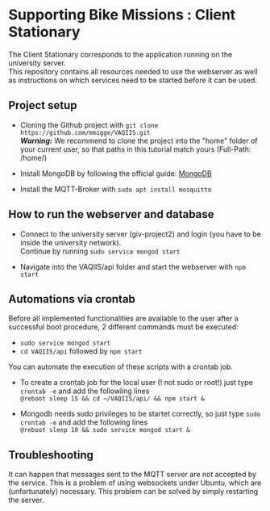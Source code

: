 # Supporting Bike Missions : Client Stationary

The Client Stationary corresponds to the application running on the university server. <br> This repository contains all resources needed to use the webserver as well as instructions on which services need to be started before it can be used. 

## Project setup
* Cloning the Github project with  `git clone https://github.com/mmigge/VAQIIS.git` <br>
**_Warning:_** We recommend to clone the project into the "home" folder of your current user,  so that paths in this tutorial match yours (Full-Path: /home/)

* Install MongoDB by following the official guide: [MongoDB](https://docs.mongodb.com/manual/tutorial/install-mongodb-on-ubuntu/)

* Install the MQTT-Broker with `sudo apt install mosquitto`


## How to run the webserver and database

* Connect to the university server (giv-project2) and login (you have to be inside the university network). <br> Continue by running `sudo service mongod start`
    
* Navigate into the VAQIIS/api folder and start the webserver with `npm start`

## Automations via crontab
Before all implemented functionalities are available to the user after a successful boot procedure, 2 different commands must be executed: 
* `sudo service mongod start`
* `cd VAQIIS/api` followed by `npm start`

 You can automate the execution of these scripts with a crontab job. <br> 
 * To create a crontab job for the local user (! not sudo or root!) just type `crontab -e` and add the followling lines <br>
`@reboot sleep 15 && cd ~/VAQIIS/api/ && npm start &`<br>

* Mongodb needs sudo privileges to be startet correctly, so just type `sudo crontab -e` and add the following lines <br>
`@reboot sleep 10 && sudo service mongod start &` <br>


## Troubleshooting
It can happen that messages sent to the MQTT server are not accepted by the service. This is a problem of using websockets under Ubuntu, which are (unfortunately) necessary. This problem can be solved by simply restarting the server.

